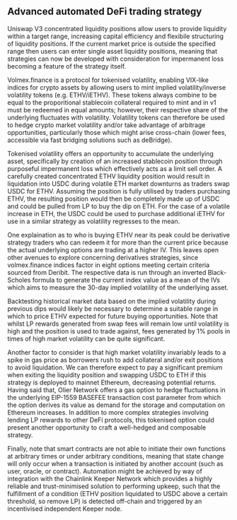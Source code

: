 ## Advanced automated DeFi trading strategy

Uniswap V3 concentrated liquidity positions allow users to provide liquidity within a target range, increasing capital efficiency and flexibile structuring of liquidity positions. If the current market price is outside the specified range then users can enter single asset liquidity positions, meaning that strategies can now be developed with consideration for impermanent loss becoming a feature of the strategy itself.

Volmex.finance is a protocol for tokenised volatility, enabling VIX-like indices for crypto assets by allowing users to mint implied volatility/inverse volatility tokens (e.g. ETHV/iETHV). These tokens always combine to be equal to the proporitional stablecoin collateral required to mint and in v1 must be redeemed in equal amounts; however, their respective share of the underlying fluctuates with volatility. Volatility tokens can therefore be used to hedge crypto market volatility and/or take advantage of arbitrage opportunities, particularly those which might arise cross-chain (lower fees, accessible via fast bridging solutions such as deBridge).

Tokenised volatility offers an opportunity to accumulate the underlying asset, specifically by creation of an increased stablecoin position through purposeful impermanent loss which effectively acts as a limit sell order. A carefully created concentrated ETHV liquidity position would result in liquidation into USDC during volatile ETH market downturns as traders swap USDC for ETHV. Assuming the position is fully utilised by traders purchasing ETHV, the resulting position would then be completely made up of USDC and could be pulled from LP to buy the dip on ETH. For the case of a volatile increase in ETH, the USDC could be used to purchase additional iETHV for use in a similar strategy as volatility regresses to the mean.

One explaination as to who is buying ETHV near its peak could be derivative strategy traders who can redeem it for more than the current price because the actual underlying options are trading at a higher IV. This leaves open other avenues to explore concerning derivatives strategies, since volmex.finance indices factor in eight options meeting certain criteria sourced from Deribit. The respective data is run through an inverted Black-Scholes formula to generate the current index value as a mean of the IVs which aims to measure the 30-day implied volatility of the underlying asset.

Backtesting historical market data based on the implied volatility during previous dips would likely be necessary to determine a suitable range in which to price ETHV expected for future buying opportunities. Note that whilst LP rewards generated from swap fees will remain low until volatility is high and the position is used to trade against, fees generated by 1% pools in times of high market volatility can be quite significant.

Another factor to consider is that high market volatility invariably leads to a spike in gas price as borrowers rush to add collateral and/or exit positions to avoid liquidation. We can therefore expect to pay a significant premium when exiting the liquidity position and swapping USDC to ETH if this strategy is deployed to mainnet Ethereum, decreasing potential returns. Having said that, Olier Network offers a gas option to hedge fluctuations in the underlying EIP-1559 BASEFEE transaction cost parameter from which the option derives its value as demand for the storage and computation on Ethereum increases. In addition to more complex strategies involving lending LP rewards to other DeFi protocols, this tokenised option could present another opportunity to craft a well-hedged and composable strategy.

Finally, note that smart contracts are not able to initiate their own functions at arbitrary times or under arbitrary conditions, meaning that state change will only occur when a transaction is initiated by another account (such as user, oracle, or contract). Automation might be achieved by way of integration with the Chainlink Keeper Network which provides a highly reliable and trust-minimised solution to performing upkeep, such that the fulfillment of a condition (ETHV position liquidated to USDC above a certain threshold, so remove LP) is detected off-chain and triggered by an incentivised independent Keeper node.
